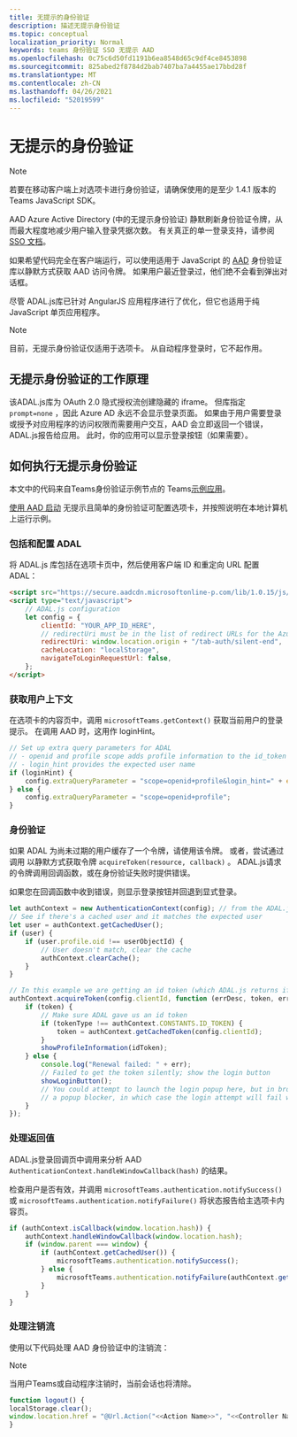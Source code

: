 ```yaml
---
title: 无提示的身份验证
description: 描述无提示身份验证
ms.topic: conceptual
localization_priority: Normal
keywords: teams 身份验证 SSO 无提示 AAD
ms.openlocfilehash: 0c75c6d50fd1191b6ea8548d65c9df4ce8453898
ms.sourcegitcommit: 825abed2f8784d2bab7407ba7a4455ae17bbd28f
ms.translationtype: MT
ms.contentlocale: zh-CN
ms.lasthandoff: 04/26/2021
ms.locfileid: "52019599"
---
```

# <a name="silent-authentication"></a>无提示的身份验证

> [!NOTE]
> 若要在移动客户端上对选项卡进行身份验证，请确保使用的是至少 1.4.1 版本的 Teams JavaScript SDK。

AAD Azure Active Directory (中的无提示身份验证) 静默刷新身份验证令牌，从而最大程度地减少用户输入登录凭据次数。 有关真正的单一登录支持，请参阅 [SSO 文档](~/tabs/how-to/authentication/auth-aad-sso.md)。

如果希望代码完全在客户端运行，可以使用适用于 JavaScript 的 [AAD](/azure/active-directory/develop/active-directory-authentication-libraries) 身份验证库以静默方式获取 AAD 访问令牌。 如果用户最近登录过，他们绝不会看到弹出对话框。

尽管 ADAL.js库已针对 AngularJS 应用程序进行了优化，但它也适用于纯 JavaScript 单页应用程序。

> [!NOTE]
> 目前，无提示身份验证仅适用于选项卡。 从自动程序登录时，它不起作用。

## <a name="how-silent-authentication-works"></a>无提示身份验证的工作原理

该ADAL.js库为 OAuth 2.0 隐式授权流创建隐藏的 iframe。 但库指定 `prompt=none` ，因此 Azure AD 永远不会显示登录页面。 如果由于用户需要登录或授予对应用程序的访问权限而需要用户交互，AAD 会立即返回一个错误，ADAL.js报告给应用。 此时，你的应用可以显示登录按钮（如果需要）。

## <a name="how-to-do-silent-authentication"></a>如何执行无提示身份验证

本文中的代码来自Teams身份验证示例节点的 Teams[示例应用](https://github.com/OfficeDev/Microsoft-Teams-Samples/blob/main/samples/app-auth/nodejs/src/views/tab/silent/silent.hbs)。

[使用 AAD 启动](https://github.com/OfficeDev/Microsoft-Teams-Samples/tree/main/samples/tab-channel-group-config-page-auth/csharp) 无提示且简单的身份验证可配置选项卡，并按照说明在本地计算机上运行示例。

### <a name="include-and-configure-adal"></a>包括和配置 ADAL

将 ADAL.js 库包括在选项卡页中，然后使用客户端 ID 和重定向 URL 配置 ADAL：

```html
<script src="https://secure.aadcdn.microsoftonline-p.com/lib/1.0.15/js/adal.min.js" integrity="sha384-lIk8T3uMxKqXQVVfFbiw0K/Nq+kt1P3NtGt/pNexiDby2rKU6xnDY8p16gIwKqgI" crossorigin="anonymous"></script>
<script type="text/javascript">
    // ADAL.js configuration
    let config = {
        clientId: "YOUR_APP_ID_HERE",
        // redirectUri must be in the list of redirect URLs for the Azure AD app
        redirectUri: window.location.origin + "/tab-auth/silent-end",
        cacheLocation: "localStorage",
        navigateToLoginRequestUrl: false,
    };
</script>
```

### <a name="get-the-user-context"></a>获取用户上下文

在选项卡的内容页中，调用 `microsoftTeams.getContext()` 获取当前用户的登录提示。 在调用 AAD 时，这用作 loginHint。

```javascript
// Set up extra query parameters for ADAL
// - openid and profile scope adds profile information to the id_token
// - login_hint provides the expected user name
if (loginHint) {
    config.extraQueryParameter = "scope=openid+profile&login_hint=" + encodeURIComponent(loginHint);
} else {
    config.extraQueryParameter = "scope=openid+profile";
}
```

### <a name="authenticate"></a>身份验证

如果 ADAL 为尚未过期的用户缓存了一个令牌，请使用该令牌。 或者，尝试通过调用 以静默方式获取令牌 `acquireToken(resource, callback)` 。 ADAL.js请求的令牌调用回调函数，或在身份验证失败时提供错误。

如果您在回调函数中收到错误，则显示登录按钮并回退到显式登录。

```javascript
let authContext = new AuthenticationContext(config); // from the ADAL.js library
// See if there's a cached user and it matches the expected user
let user = authContext.getCachedUser();
if (user) {
    if (user.profile.oid !== userObjectId) {
        // User doesn't match, clear the cache
        authContext.clearCache();
    }
}

// In this example we are getting an id token (which ADAL.js returns if we ask for resource = clientId)
authContext.acquireToken(config.clientId, function (errDesc, token, err, tokenType) {
    if (token) {
        // Make sure ADAL gave us an id token
        if (tokenType !== authContext.CONSTANTS.ID_TOKEN) {
            token = authContext.getCachedToken(config.clientId);
        }
        showProfileInformation(idToken);
    } else {
        console.log("Renewal failed: " + err);
        // Failed to get the token silently; show the login button
        showLoginButton();
        // You could attempt to launch the login popup here, but in browsers this could be blocked by
        // a popup blocker, in which case the login attempt will fail with the reason FailedToOpenWindow.
    }
});
```

### <a name="process-the-return-value"></a>处理返回值

ADAL.js登录回调页中调用来分析 AAD `AuthenticationContext.handleWindowCallback(hash)` 的结果。

检查用户是否有效，并调用 `microsoftTeams.authentication.notifySuccess()` 或 `microsoftTeams.authentication.notifyFailure()` 将状态报告给主选项卡内容页。

```javascript
if (authContext.isCallback(window.location.hash)) {
    authContext.handleWindowCallback(window.location.hash);
    if (window.parent === window) {
        if (authContext.getCachedUser()) {
            microsoftTeams.authentication.notifySuccess();
        } else {
            microsoftTeams.authentication.notifyFailure(authContext.getLoginError());
        }
    }
}
```

### <a name="handle-sign-out-flow"></a>处理注销流

使用以下代码处理 AAD 身份验证中的注销流：

> [!NOTE]
> 当用户Teams或自动程序注销时，当前会话也将清除。

```javascript
function logout() {
localStorage.clear();
window.location.href = "@Url.Action("<<Action Name>>", "<<Controller Name>>")";
}
```
